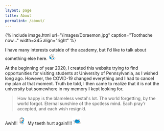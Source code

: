 ```yaml
---
layout: page
title: About
permalink: /about/
---
```


{% include image.html url="/images/Doraemon.jpg" caption="Toothache now..." width=345 align="right" %}

I have many interests outside of the academy, but I'd like to talk about something else here. <img src="/images/Doraemon-4.gif" width= "5%" class="align-left" alt="">

At the beginning of year 2020, I created this website trying to find opportunities for visiting students at University of Pennsylvania, as I wished long ago. However, the COVID-19 changed everything and I had to cancel my plan at that moment. Truth be told, I then came to realize that it is not the university but somewhere in my memory I kept looking for.

>How happy is the blameless vestal's lot. The world forgetting, by the world forgot. Eternal sunshine of the spotless mind. Each pray’r accepted, and each wish resign’d.

Awh!!! <img src="/images/Doraemon-3.gif" width= "5%" class="align-left" alt=""> My teeth hurt again!!!!<img src="/images/Doraemon-5.gif" width= "6%" class="align-left" alt="">
